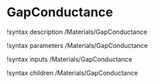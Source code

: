 <!-- MOOSE Documentation Stub: Remove this when content is added. -->

# GapConductance
!syntax description /Materials/GapConductance

!syntax parameters /Materials/GapConductance

!syntax inputs /Materials/GapConductance

!syntax children /Materials/GapConductance
